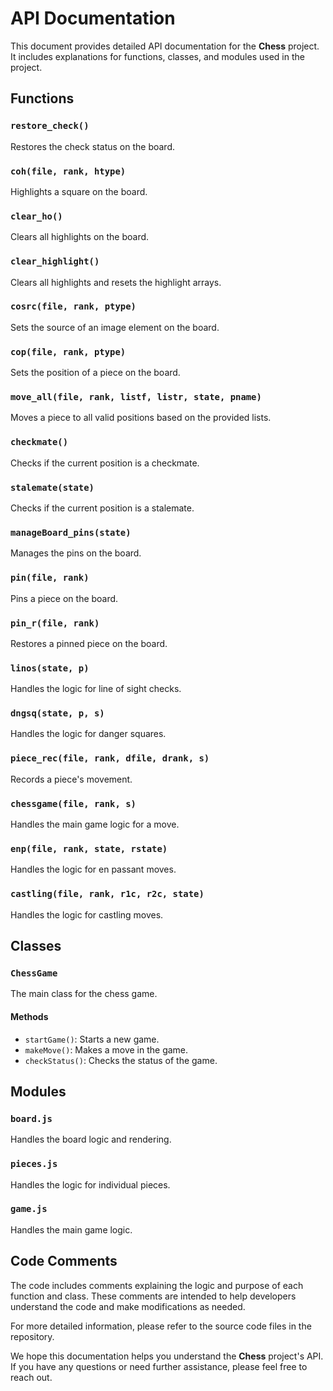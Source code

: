 # API Documentation

This document provides detailed API documentation for the **Chess** project. It includes explanations for functions, classes, and modules used in the project.

## Functions

### `restore_check()`

Restores the check status on the board.

### `coh(file, rank, htype)`

Highlights a square on the board.

### `clear_ho()`

Clears all highlights on the board.

### `clear_highlight()`

Clears all highlights and resets the highlight arrays.

### `cosrc(file, rank, ptype)`

Sets the source of an image element on the board.

### `cop(file, rank, ptype)`

Sets the position of a piece on the board.

### `move_all(file, rank, listf, listr, state, pname)`

Moves a piece to all valid positions based on the provided lists.

### `checkmate()`

Checks if the current position is a checkmate.

### `stalemate(state)`

Checks if the current position is a stalemate.

### `manageBoard_pins(state)`

Manages the pins on the board.

### `pin(file, rank)`

Pins a piece on the board.

### `pin_r(file, rank)`

Restores a pinned piece on the board.

### `linos(state, p)`

Handles the logic for line of sight checks.

### `dngsq(state, p, s)`

Handles the logic for danger squares.

### `piece_rec(file, rank, dfile, drank, s)`

Records a piece's movement.

### `chessgame(file, rank, s)`

Handles the main game logic for a move.

### `enp(file, rank, state, rstate)`

Handles the logic for en passant moves.

### `castling(file, rank, r1c, r2c, state)`

Handles the logic for castling moves.

## Classes

### `ChessGame`

The main class for the chess game.

#### Methods

- `startGame()`: Starts a new game.
- `makeMove()`: Makes a move in the game.
- `checkStatus()`: Checks the status of the game.

## Modules

### `board.js`

Handles the board logic and rendering.

### `pieces.js`

Handles the logic for individual pieces.

### `game.js`

Handles the main game logic.

## Code Comments

The code includes comments explaining the logic and purpose of each function and class. These comments are intended to help developers understand the code and make modifications as needed.

For more detailed information, please refer to the source code files in the repository.

We hope this documentation helps you understand the **Chess** project's API. If you have any questions or need further assistance, please feel free to reach out.
